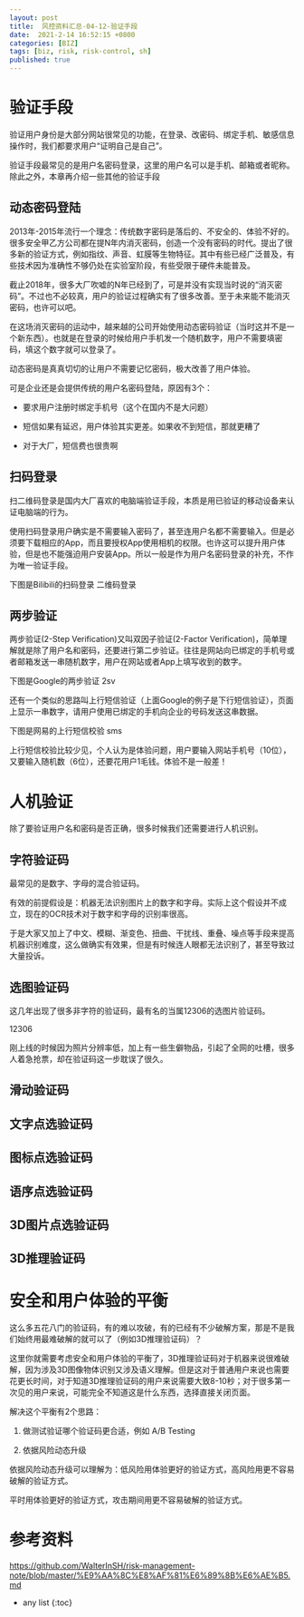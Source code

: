 ```yaml
---
layout: post
title:  风控资料汇总-04-12-验证手段
date:  2021-2-14 16:52:15 +0800
categories: [BIZ]
tags: [biz, risk, risk-control, sh]
published: true
---
```



# 验证手段

验证用户身份是大部分网站很常见的功能，在登录、改密码、绑定手机、敏感信息操作时，我们都要求用户“证明自己是自己”。

验证手段最常见的是用户名密码登录，这里的用户名可以是手机、邮箱或者昵称。除此之外，本章再介绍一些其他的验证手段

## 动态密码登陆

2013年-2015年流行一个理念：传统数字密码是落后的、不安全的、体验不好的。很多安全甲乙方公司都在提N年内消灭密码，创造一个没有密码的时代。提出了很多新的验证方式，例如指纹、声音、虹膜等生物特征。其中有些已经广泛普及，有些技术因为准确性不够仍处在实验室阶段，有些受限于硬件未能普及。

截止2018年，很多大厂吹嘘的N年已经到了，可是并没有实现当时说的“消灭密码”。不过也不必较真，用户的验证过程确实有了很多改善。至于未来能不能消灭密码，也许可以吧。

在这场消灭密码的运动中，越来越的公司开始使用动态密码验证（当时这并不是一个新东西）。也就是在登录的时候给用户手机发一个随机数字，用户不需要填密码，填这个数字就可以登录了。

动态密码是真真切切的让用户不需要记忆密码，极大改善了用户体验。

可是企业还是会提供传统的用户名密码登陆，原因有3个：

- 要求用户注册时绑定手机号（这个在国内不是大问题）

- 短信如果有延迟，用户体验其实更差。如果收不到短信，那就更糟了

- 对于大厂，短信费也很贵啊

## 扫码登录

扫二维码登录是国内大厂喜欢的电脑端验证手段，本质是用已验证的移动设备来认证电脑端的行为。

使用扫码登录用户确实是不需要输入密码了，甚至连用户名都不需要输入。但是必须要下载相应的App，而且要授权App使用相机的权限。也许这可以提升用户体验，但是也不能强迫用户安装App。所以一般是作为用户名密码登录的补充，不作为唯一验证手段。

下图是Bilibili的扫码登录 二维码登录

## 两步验证

两步验证(2-Step Verification)又叫双因子验证(2-Factor Verification)，简单理解就是除了用户名和密码，还要进行第二步验证。往往是网站向已绑定的手机号或者邮箱发送一串随机数字，用户在网站或者App上填写收到的数字。

下图是Google的两步验证 2sv

还有一个类似的思路叫上行短信验证（上面Google的例子是下行短信验证），页面上显示一串数字，请用户使用已绑定的手机向企业的号码发送这串数据。

下图是网易的上行短信校验 sms

上行短信校验比较少见，个人认为是体验问题，用户要输入网站手机号（10位），又要输入随机数（6位），还要花用户1毛钱。体验不是一般差！

# 人机验证

除了要验证用户名和密码是否正确，很多时候我们还需要进行人机识别。

## 字符验证码

最常见的是数字、字母的混合验证码。

有效的前提假设是：机器无法识别图片上的数字和字母。实际上这个假设并不成立，现在的OCR技术对于数字和字母的识别率很高。

于是大家又加上了中文、模糊、渐变色、扭曲、干扰线、重叠、噪点等手段来提高机器识别难度，这么做确实有效果，但是有时候连人眼都无法识别了，甚至导致过大量投诉。


## 选图验证码

这几年出现了很多非字符的验证码，最有名的当属12306的选图片验证码。

12306

刚上线的时候因为照片分辨率低，加上有一些生僻物品，引起了全网的吐槽，很多人着急抢票，却在验证码这一步耽误了很久。

## 滑动验证码


## 文字点选验证码

## 图标点选验证码

## 语序点选验证码


## 3D图片点选验证码

## 3D推理验证码

# 安全和用户体验的平衡

这么多五花八门的验证码，有的难以攻破，有的已经有不少破解方案，那是不是我们始终用最难破解的就可以了（例如3D推理验证码）？

这里你就需要考虑安全和用户体验的平衡了，3D推理验证码对于机器来说很难破解，因为涉及3D图像物体识别又涉及语义理解。但是这对于普通用户来说也需要花更长时间，对于知道3D推理验证码的用户来说需要大致8-10秒；对于很多第一次见的用户来说，可能完全不知道这是什么东西，选择直接关闭页面。

解决这个平衡有2个思路：

1. 做测试验证哪个验证码更合适，例如 A/B Testing

2. 依据风险动态升级

依据风险动态升级可以理解为：低风险用体验更好的验证方式，高风险用更不容易破解的验证方式。

平时用体验更好的验证方式，攻击期间用更不容易破解的验证方式。

# 参考资料

https://github.com/WalterInSH/risk-management-note/blob/master/%E9%AA%8C%E8%AF%81%E6%89%8B%E6%AE%B5.md

* any list
{:toc}
